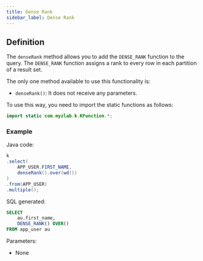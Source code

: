 ```yaml
---
title: Dense Rank
sidebar_label: Dense Rank
---
```


## Definition

The `denseRank` method allows you to add the `DENSE_RANK` function to the query. The `DENSE_RANK` function assigns a rank to every row in each partition of a result set.

The only one method available to use this functionality is:

- `denseRank()`: It does not receive any parameters.

To use this way, you need to import the static functions as follows:

```java
import static com.myzlab.k.KFunction.*;
```

### Example

Java code:

```java
k
.select(
    APP_USER.FIRST_NAME,
    denseRank().over(wd())
)
.from(APP_USER)
.multiple();
```

SQL generated:

```sql
SELECT
    au.first_name,
    DENSE_RANK() OVER()
FROM app_user au
```

Parameters:

- None